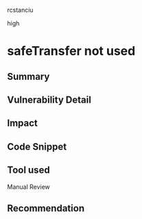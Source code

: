 rcstanciu

high

# safeTransfer not used

## Summary

## Vulnerability Detail

## Impact

## Code Snippet

## Tool used

Manual Review

## Recommendation
